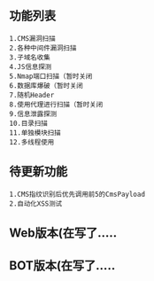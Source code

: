 ## 功能列表

```
1.CMS漏洞扫描
2.各种中间件漏洞扫描
3.子域名收集
4.JS信息探测
5.Nmap端口扫描（暂时关闭
6.数据库爆破（暂时关闭
7.随机Header
8.使用代理进行扫描（暂时关闭
9.信息泄露探测
10.目录扫描
11.单独模块扫描
12.多线程使用
```

## 待更新功能

```
1.CMS指纹识别后优先调用前5的CmsPayload
2.自动化XSS测试
```

## Web版本(在写了.....

## BOT版本(在写了.....